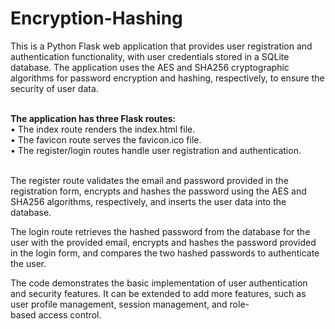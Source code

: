 # Encryption-Hashing<br>
This is a Python Flask web application that provides user registration and authentication functionality, with user credentials stored in a SQLite database. The application uses the AES and SHA256 cryptographic algorithms for password encryption and hashing, respectively, to ensure the security of user data.<br><br>

__The application has three Flask routes:__<br>
• The index route renders the index.html file.<br>
• The favicon route serves the favicon.ico file.<br>
• The register/login routes handle user registration and authentication.<br><br>

The register route validates the email and password provided in the registration form, encrypts and hashes the password using the AES and SHA256 algorithms, respectively, and inserts the user data into the database.

The login route retrieves the hashed password from the database for the user with the provided email, encrypts and hashes the password provided in the login form, and compares the two hashed passwords to authenticate the user.

The code demonstrates the basic implementation of user authentication and security features. It can be extended to add more features, such as user profile management, session management, and role-based access control.
